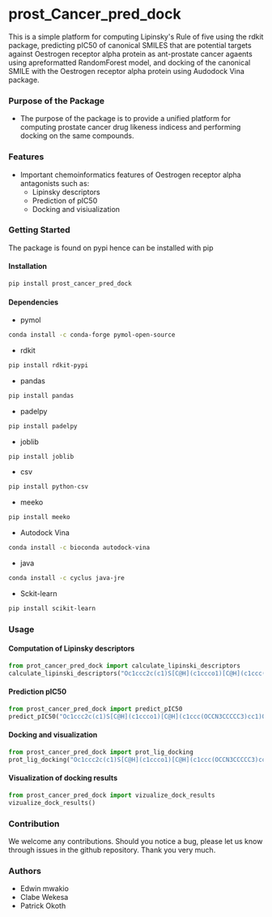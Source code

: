# prost_Cancer_pred_dock
This is a simple platform for computing Lipinsky's Rule of five using the rdkit package, predicting pIC50 of canonical SMILES that are potential targets against Oestrogen receptor alpha protein as ant-prostate cancer agaents using apreformatted RandomForest model, and docking of the canonical SMILE with the Oestrogen receptor alpha protein using Audodock Vina package. 

### Purpose of the Package
+ The purpose of the package is to provide a unified platform for computing prostate cancer drug likeness indicess and performing docking on the same compounds. 

### Features
+ Important chemoinformatics features of Oestrogen receptor alpha antagonists such as:
    - Lipinsky descriptors
    - Prediction of pIC50
    - Docking and visiualization 

### Getting Started
The package is found on pypi hence can be installed with pip

#### Installation
```bash
pip install prost_cancer_pred_dock
```
#### Dependencies
+ pymol
```bash
conda install -c conda-forge pymol-open-source
```
+ rdkit
```bash
pip install rdkit-pypi
```
+ pandas
```bash
pip install pandas
```
+ padelpy
```bash
pip install padelpy
```
+ joblib
```bash
pip install joblib
```
+ csv
```bash
pip install python-csv
```
+ meeko
```bash
pip install meeko
```
+ Autodock Vina
```bash
conda install -c bioconda autodock-vina
```
+ java
```bash
conda install -c cyclus java-jre
```
+ Sckit-learn
```bash
pip install scikit-learn
```

### Usage
#### Computation of Lipinsky descriptors
```python
from prot_cancer_pred_dock import calculate_lipinski_descriptors
calculate_lipinski_descriptors("Oc1ccc2c(c1)S[C@H](c1ccco1)[C@H](c1ccc(OCCN3CCCCC3)cc1)O2")
```
#### Prediction pIC50
```python
from prost_cancer_pred_dock import predict_pIC50
predict_pIC50("Oc1ccc2c(c1)S[C@H](c1ccco1)[C@H](c1ccc(OCCN3CCCCC3)cc1)O2")
```
#### Docking and visualization
```python
from prost_cancer_pred_dock import prot_lig_docking
prot_lig_docking("Oc1ccc2c(c1)S[C@H](c1ccco1)[C@H](c1ccc(OCCN3CCCCC3)cc1)O2")
```
#### Visualization of docking results
```python
from prost_cancer_pred_dock import vizualize_dock_results
vizualize_dock_results()
```


### Contribution
We welcome any contributions. Should you notice a bug, please let us know through issues in the github repository. Thank you very much.

### Authors
+ Edwin mwakio
+ Clabe Wekesa
+ Patrick Okoth
